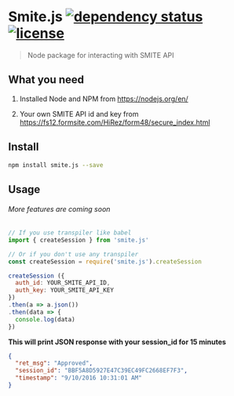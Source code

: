 # Smite.js [![dependency status](https://david-dm.org/shaggyo/smite.js.svg)]() [![license](https://img.shields.io/github/license/shaggyo/smite.js.svg)]()
> Node package for interacting with SMITE API

## What you need
1. Installed Node and NPM from https://nodejs.org/en/

2. Your own SMITE API id and key from https://fs12.formsite.com/HiRez/form48/secure_index.html

## Install
```bash
npm install smite.js --save
```

## Usage
###### More features are coming soon
```js
// If you use transpiler like babel
import { createSession } from 'smite.js'

// Or if you don't use any transpiler
const createSession = require('smite.js').createSession

createSession ({
  auth_id: YOUR_SMITE_API_ID,
  auth_key: YOUR_SMITE_API_KEY
})
.then(a => a.json())
.then(data => {
  console.log(data)
})
```
**This will print JSON response with your session_id for 15 minutes**
```json
{
  "ret_msg": "Approved",
  "session_id": "BBF5A8D5927E47C39EC49FC2668EF7F3",
  "timestamp": "9/10/2016 10:31:01 AM"
}
```
